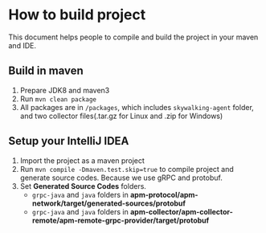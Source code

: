 # How to build project
This document helps people to compile and build the project in your maven and IDE.

## Build in maven
1. Prepare JDK8 and maven3
1. Run `mvn clean package`
1. All packages are in `/packages`, which includes `skywalking-agent` folder, and two collector files(.tar.gz for Linux and .zip for Windows)

## Setup your IntelliJ IDEA
1. Import the project as a maven project
1. Run `mvn compile -Dmaven.test.skip=true` to compile project and generate source codes. Because we use gRPC and protobuf.
1. Set **Generated Source Codes** folders.
    * `grpc-java` and `java` folders in **apm-protocol/apm-network/target/generated-sources/protobuf**
    * `grpc-java` and `java` folders in **apm-collector/apm-collector-remote/apm-remote-grpc-provider/target/protobuf**